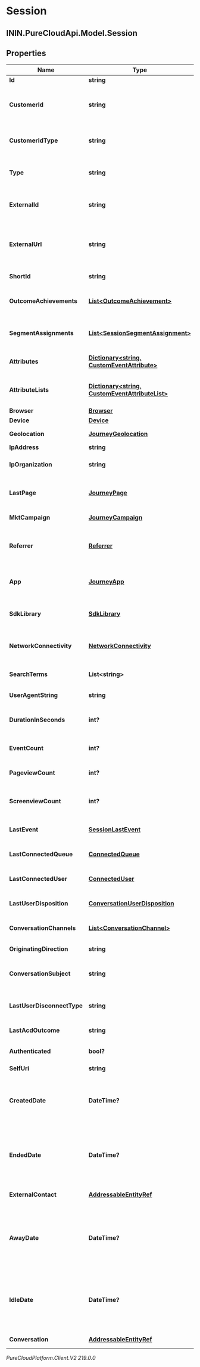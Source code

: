 # Session

## ININ.PureCloudApi.Model.Session

## Properties

|Name | Type | Description | Notes|
|------------ | ------------- | ------------- | -------------|
| **Id** | **string** | The ID of the session. | |
| **CustomerId** | **string** | Primary identifier of the customer in the source where the events for the session originate from. | [optional] |
| **CustomerIdType** | **string** | Type of source customer identifier (e.g. cookie, email, phone). | [optional] |
| **Type** | **string** | Session types indicate the type or category of sessions (e.g. web, app). | |
| **ExternalId** | **string** | Unique identifier in the external system where the events for the session originate from. | [optional] |
| **ExternalUrl** | **string** | A URL that identifies an external system-of-record resource that may have more detailed information on the session. | [optional] |
| **ShortId** | **string** | Shortened numeric identifier of 4-6 digits. | [optional] |
| **OutcomeAchievements** | [**List&lt;OutcomeAchievement&gt;**](OutcomeAchievement) | List of the outcome achievements by the customer in this session. | [optional] |
| **SegmentAssignments** | [**List&lt;SessionSegmentAssignment&gt;**](SessionSegmentAssignment) | List of the segment assignments to the customer in this session. | [optional] |
| **Attributes** | [**Dictionary&lt;string, CustomEventAttribute&gt;**](CustomEventAttribute) | Attributes projected from the session&#39;s event stream. | [optional] |
| **AttributeLists** | [**Dictionary&lt;string, CustomEventAttributeList&gt;**](CustomEventAttributeList) | List-type attributes projected from the session&#39;s event stream. | [optional] |
| **Browser** | [**Browser**](Browser) | Customer&#39;s browser. | [optional] |
| **Device** | [**Device**](Device) | Customer&#39;s device. | [optional] |
| **Geolocation** | [**JourneyGeolocation**](JourneyGeolocation) | Customer&#39;s geolocation. | [optional] |
| **IpAddress** | **string** | Customer&#39;s IP address. | [optional] |
| **IpOrganization** | **string** | Customer&#39;s IP-based organization or ISP name. | [optional] |
| **LastPage** | [**JourneyPage**](JourneyPage) | The webpage where the customer&#39;s last web interaction occurred. | [optional] |
| **MktCampaign** | [**JourneyCampaign**](JourneyCampaign) | Marketing / traffic source information. | [optional] |
| **Referrer** | [**Referrer**](Referrer) | Identifies the page URL that originally generated the request for the current page being viewed. | [optional] |
| **App** | [**JourneyApp**](JourneyApp) | Application that the customer is interacting with (for app sessions). | [optional] |
| **SdkLibrary** | [**SdkLibrary**](SdkLibrary) | SDK library used to generate the events for the session (for app and web sessions). | [optional] |
| **NetworkConnectivity** | [**NetworkConnectivity**](NetworkConnectivity) | Information relating to the device&#39;s network connectivity (for app sessions). | [optional] |
| **SearchTerms** | **List&lt;string&gt;** | Search terms associated with the session. | [optional] |
| **UserAgentString** | **string** | String identifying the user agent. | [optional] |
| **DurationInSeconds** | **int?** | Indicates how long the session has been active (valid for an individual device). | [optional] |
| **EventCount** | **int?** | The count of all events performed during the session. | |
| **PageviewCount** | **int?** | The count of all pageviews performed during the session. | [optional] |
| **ScreenviewCount** | **int?** | The count of all screenviews performed during the session. | [optional] |
| **LastEvent** | [**SessionLastEvent**](SessionLastEvent) | Information about the most recent event in this session. | |
| **LastConnectedQueue** | [**ConnectedQueue**](ConnectedQueue) | The last queue connected to this session. | [optional] |
| **LastConnectedUser** | [**ConnectedUser**](ConnectedUser) | The last user connected to this session. | [optional] |
| **LastUserDisposition** | [**ConversationUserDisposition**](ConversationUserDisposition) | The last user disposition connected to this session. | [optional] |
| **ConversationChannels** | [**List&lt;ConversationChannel&gt;**](ConversationChannel) | Represents the channels used for this conversation. | [optional] |
| **OriginatingDirection** | **string** | The original direction of the conversation. | [optional] |
| **ConversationSubject** | **string** | The subject for the conversation, for example an email subject. | [optional] |
| **LastUserDisconnectType** | **string** | Disconnect reason for the last user connected to the conversation. | [optional] |
| **LastAcdOutcome** | **string** | Last ACD outcome for the conversation. | [optional] |
| **Authenticated** | **bool?** | Indicates whether or not the session is authenticated. | |
| **SelfUri** | **string** | The URI for this object | [optional] |
| **CreatedDate** | **DateTime?** | Timestamp indicating when the session was created. Date time is represented as an ISO-8601 string. For example: yyyy-MM-ddTHH:mm:ss[.mmm]Z | |
| **EndedDate** | **DateTime?** | Timestamp indicating when the session was ended. Date time is represented as an ISO-8601 string. For example: yyyy-MM-ddTHH:mm:ss[.mmm]Z | [optional] |
| **ExternalContact** | [**AddressableEntityRef**](AddressableEntityRef) | The external contact associated with this session. | [optional] |
| **AwayDate** | **DateTime?** | Timestamp indicating when the visitor should be considered as away. Date time is represented as an ISO-8601 string. For example: yyyy-MM-ddTHH:mm:ss[.mmm]Z | [optional] |
| **IdleDate** | **DateTime?** | Timestamp indicating when the visitor should be considered as idle. Date time is represented as an ISO-8601 string. For example: yyyy-MM-ddTHH:mm:ss[.mmm]Z | [optional] |
| **Conversation** | [**AddressableEntityRef**](AddressableEntityRef) | The conversation for this session. | [optional] |



_PureCloudPlatform.Client.V2 219.0.0_
